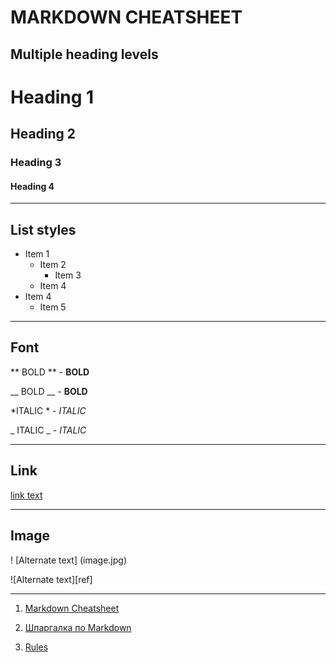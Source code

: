 # **MARKDOWN CHEATSHEET**

## **Multiple heading levels**

# Heading 1

## Heading 2

### Heading 3

#### Heading 4

---

## **List styles**

* Item 1
  + Item 2
    - Item 3
  + Item 4
* Item 4
  + Item 5

---
## **Font**
** BOLD ** - **BOLD**

__ BOLD __ - __BOLD__

*ITALIC * - *ITALIC* 

_ ITALIC _ - _ITALIC_

---

## **Link**

[link text](https://www.example.com/)

---
## **Image**

! [Alternate text] (image.jpg)

![Alternate text][ref]

___

1. [Markdown Cheatsheet](https://github.com/adam-p/markdown-here/wiki/Markdown-Cheatsheet)

2. [Шпаргалка по Markdown](https://github.com/sandino/Markdown-Cheatsheet)

3. [Rules](https://github.com/DavidAnson/markdownlint/blob/v0.25.1/doc/Rules.md#md047)